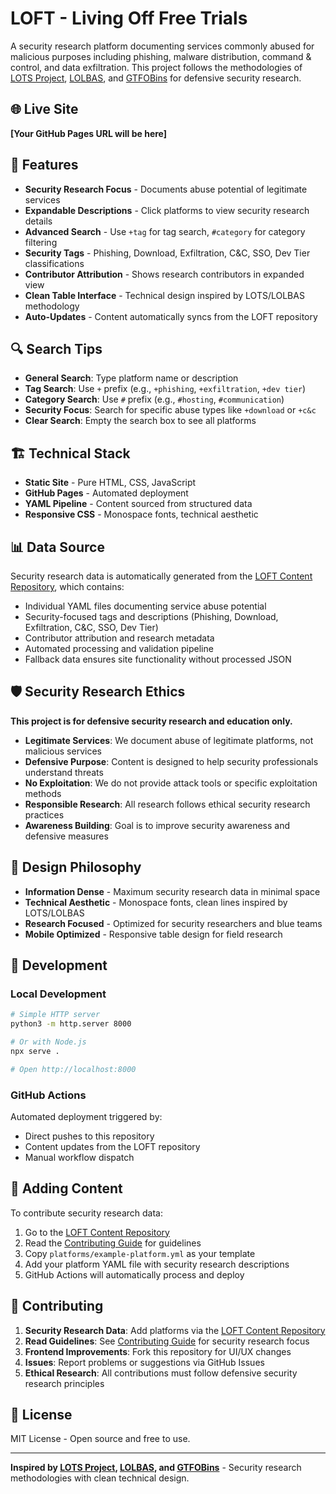 # LOFT - Living Off Free Trials

A security research platform documenting services commonly abused for malicious purposes including phishing, malware distribution, command & control, and data exfiltration. This project follows the methodologies of [LOTS Project](https://lots-project.com), [LOLBAS](https://lolbas-project.github.io/), and [GTFOBins](https://gtfobins.github.io/) for defensive security research.

## 🌐 Live Site

**[Your GitHub Pages URL will be here]**

## 🎯 Features

- **Security Research Focus** - Documents abuse potential of legitimate services
- **Expandable Descriptions** - Click platforms to view security research details
- **Advanced Search** - Use `+tag` for tag search, `#category` for category filtering
- **Security Tags** - Phishing, Download, Exfiltration, C&C, SSO, Dev Tier classifications
- **Contributor Attribution** - Shows research contributors in expanded view
- **Clean Table Interface** - Technical design inspired by LOTS/LOLBAS methodology
- **Auto-Updates** - Content automatically syncs from the LOFT repository

## 🔍 Search Tips

- **General Search**: Type platform name or description
- **Tag Search**: Use `+` prefix (e.g., `+phishing`, `+exfiltration`, `+dev tier`)
- **Category Search**: Use `#` prefix (e.g., `#hosting`, `#communication`)
- **Security Focus**: Search for specific abuse types like `+download` or `+c&c`
- **Clear Search**: Empty the search box to see all platforms

## 🏗️ Technical Stack

- **Static Site** - Pure HTML, CSS, JavaScript
- **GitHub Pages** - Automated deployment
- **YAML Pipeline** - Content sourced from structured data
- **Responsive CSS** - Monospace fonts, technical aesthetic

## 📊 Data Source

Security research data is automatically generated from the [LOFT Content Repository](../LOFT), which contains:
- Individual YAML files documenting service abuse potential
- Security-focused tags and descriptions (Phishing, Download, Exfiltration, C&C, SSO, Dev Tier)
- Contributor attribution and research metadata
- Automated processing and validation pipeline
- Fallback data ensures site functionality without processed JSON

## 🛡️ Security Research Ethics

**This project is for defensive security research and education only.**

- **Legitimate Services**: We document abuse of legitimate platforms, not malicious services
- **Defensive Purpose**: Content is designed to help security professionals understand threats
- **No Exploitation**: We do not provide attack tools or specific exploitation methods
- **Responsible Research**: All research follows ethical security research practices
- **Awareness Building**: Goal is to improve security awareness and defensive measures

## 🎨 Design Philosophy

- **Information Dense** - Maximum security research data in minimal space
- **Technical Aesthetic** - Monospace fonts, clean lines inspired by LOTS/LOLBAS
- **Research Focused** - Optimized for security researchers and blue teams
- **Mobile Optimized** - Responsive table design for field research

## 🔧 Development

### Local Development

```bash
# Simple HTTP server
python3 -m http.server 8000

# Or with Node.js
npx serve .

# Open http://localhost:8000
```

### GitHub Actions

Automated deployment triggered by:
- Direct pushes to this repository
- Content updates from the LOFT repository
- Manual workflow dispatch

## 📝 Adding Content

To contribute security research data:
1. Go to the [LOFT Content Repository](../LOFT)
2. Read the [Contributing Guide](https://github.com/loft/loft/contributing.md) for guidelines
3. Copy `platforms/example-platform.yml` as your template
4. Add your platform YAML file with security research descriptions
5. GitHub Actions will automatically process and deploy

## 🤝 Contributing

1. **Security Research Data**: Add platforms via the [LOFT Content Repository](../LOFT)
2. **Read Guidelines**: See [Contributing Guide](https://github.com/loft/loft/contributing.md) for security research focus
3. **Frontend Improvements**: Fork this repository for UI/UX changes
4. **Issues**: Report problems or suggestions via GitHub Issues
5. **Ethical Research**: All contributions must follow defensive security research principles

## 📄 License

MIT License - Open source and free to use.

---

**Inspired by [LOTS Project](https://lots-project.com), [LOLBAS](https://lolbas-project.github.io/), and [GTFOBins](https://gtfobins.github.io/)** - Security research methodologies with clean technical design.